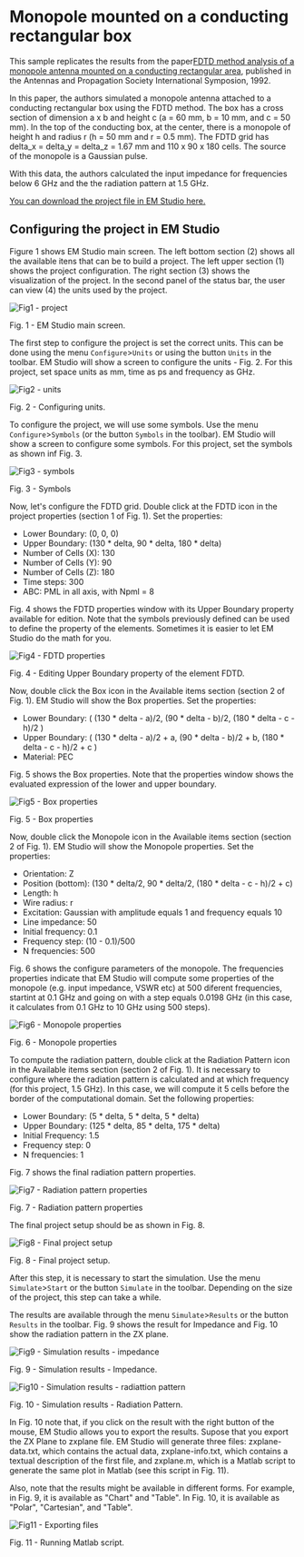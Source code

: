 # Monopole mounted on a conducting rectangular box

[][1]

This sample replicates the results from the paper[FDTD method analysis of a monopole antenna mounted on a conducting rectangular area][1], published in the Antennas and Propagation Society International Symposion, 1992.

In this paper, the authors simulated a monopole antenna attached to a conducting rectangular box using the FDTD method. The box has a cross section of dimension a x b and height c (a = 60 mm, b = 10 mm, and c = 50 mm). In the top of the conducting box, at the center, there is a monopole of height h and radius r (h = 50 mm and r = 0.5 mm). The FDTD grid has delta_x = delta_y = delta_z = 1.67 mm and 110 x 90 x 180 cells. The source of the monopole is a Gaussian pulse.

With this data, the authors calculated the input impedance for frequencies below 6 GHz and the the radiation pattern at 1.5 GHz.

[You can download the project file in EM Studio here.](monopole_mounted_on_a_conducting_box.emstudio)

## Configuring the project in EM Studio

Figure 1 shows EM Studio main screen. The left bottom section (2) shows all the available itens that can be to build a project. The left upper section (1) shows the project configuration. The right section (3) shows the visualization of the project. In the second panel of the status bar, the user can view (4) the units used by the project.



![Fig1 - project](figs/fig1.png)

Fig. 1 - EM Studio main screen.



The first step to configure the project is set the correct units. This can be done using the menu `Configure`>`Units` or using the button `Units` in the toolbar. EM Studio will show a screen to configure the units - Fig. 2. For this project, set space units as mm, time as ps and frequency as GHz.

![Fig2 - units](figs/fig2.png)

Fig. 2 - Configuring units.

To configure the project, we will use some symbols. Use the menu `Configure`>`Symbols` (or the button `Symbols` in the toolbar). EM Studio will show a screen to configure some symbols. For this project, set the symbols as shown inf Fig. 3.

![Fig3 - symbols](figs/fig3.png)

Fig. 3 - Symbols



Now, let's configure the FDTD grid. Double click at the FDTD icon in the project properties (section 1 of Fig. 1). Set the properties:

- Lower Boundary: (0, 0, 0)
- Upper Boundary: (130 * delta, 90 * delta, 180 * delta)
- Number of Cells (X): 130
- Number of Cells (Y): 90
- Number of Cells (Z): 180
- Time steps: 300
- ABC: PML in all axis, with Npml = 8



Fig. 4 shows the FDTD properties window with its Upper Boundary property available for edition. Note that the symbols previously defined can be used to define the property of the elements. Sometimes it is easier to let EM Studio do the math for you.

![Fig4 - FDTD properties](figs/fig4.png)

Fig. 4 - Editing Upper Boundary property of the element FDTD.



Now, double click the Box icon in the Available items section (section 2 of Fig. 1). EM Studio will show the Box properties. Set the properties:

- Lower Boundary: ( (130 * delta - a)/2, (90 * delta - b)/2, (180 * delta - c - h)/2 )
- Upper Boundary: ( (130 * delta - a)/2 + a, (90 * delta - b)/2 + b, (180 * delta - c - h)/2 + c )
- Material: PEC

Fig. 5 shows the Box properties. Note that the properties window shows the evaluated expression of the lower and upper boundary.

![Fig5 - Box properties](figs/fig5.png)

Fig. 5 - Box properties



Now, double click the Monopole icon in the Available items section (section 2 of Fig. 1). EM Studio will show the Monopole properties. Set the properties:

- Orientation: Z
- Position (bottom): (130 * delta/2, 90 * delta/2, (180 * delta - c - h)/2 + c)
- Length: h
- Wire radius: r
- Excitation: Gaussian with amplitude equals 1 and frequency equals 10
- Line impedance: 50
- Initial frequency: 0.1
- Frequency step: (10 - 0.1)/500
- N frequencies: 500

Fig. 6 shows the configure parameters of the monopole. The frequencies properties indicate that EM Studio will compute some properties of the monopole (e.g. input impedance, VSWR etc) at 500 diferent frequencies, startint at 0.1 GHz and going on with a step equals 0.0198 GHz (in this case, it calculates from 0.1 GHz to 10 GHz using 500 steps).

![Fig6 - Monopole properties](figs/fig6.png)

Fig. 6 - Monopole properties



To compute the radiation pattern, double click at the Radiation Pattern icon in the Available items section (section 2 of Fig. 1). It is necessary to configure where the radiation pattern is calculated and at which frequency (for this project, 1.5 GHz). In this case, we will compute it 5 cells before the border of the computational domain. Set the following properties:

- Lower Boundary: (5 * delta, 5 * delta, 5 * delta)
- Upper Boundary: (125 * delta, 85 * delta, 175 * delta)
- Initial Frequency: 1.5
- Frequency step: 0
- N frequencies: 1

Fig. 7 shows the final radiation pattern properties.

![Fig7 - Radiation pattern properties](figs/fig7.png)

Fig. 7 - Radiation pattern properties

The final project setup should be as shown in Fig. 8.

![Fig8 - Final project setup](figs/fig8.png)

Fig. 8 - Final project setup.



After this step, it is necessary to start the simulation. Use the menu `Simulate`>`Start` or the button `Simulate` in the toolbar. Depending on the size of the project, this step can take a while.

The results are available through the menu `Simulate`>`Results` or the button `Results` in the toolbar. Fig. 9 shows the result for Impedance and Fig. 10 show the radiation pattern in the ZX plane.

![Fig9 - Simulation results - impedance](figs/fig9.png)

Fig. 9 - Simulation results - Impedance.

![Fig10 - Simulation results - radiattion pattern](figs/fig10.png)

Fig. 10 - Simulation results - Radiation Pattern.



In Fig. 10 note that, if you click on the result with the right button of the mouse, EM Studio allows you to export the results. Supose that you export the ZX Plane to zxplane file. EM Studio will generate three files: zxplane-data.txt, which contains the actual data, zxplane-info.txt, which contains a textual description of the first file, and zxplane.m, which is a Matlab script to generate the same plot in Matlab (see this script in Fig. 11).

Also, note that the results might be available in different forms. For example, in Fig. 9, it is available as "Chart" and "Table". In Fig. 10, it is available as "Polar", "Cartesian", and "Table".

![Fig11 - Exporting files](figs/fig11.png)

Fig. 11 - Running Matlab script.

[1]: https://doi.org/10.1109/APS.1992.221537
